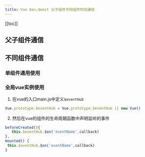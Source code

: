 ```yaml
---
title: Vue $on,$emit 父子组件不同组件时间通信
---
```


<ClientOnly>
  <in-article-adsense
    ins-style="display:block; text-align:center;"
    data-ad-slot="7727965566"
  />
</ClientOnly>

[[toc]]

## 父子组件通信

## 不同组件通信

### 单组件通用使用



### 全局vue实例使用
1. 在vue的入口main.js中定义`$eventHub`
```js
Vue.prototype.$eventHub = Vue.prototype.$eventHub || new Vue()
```
2. 然后在vue的组件的生命周期函数中声明监听的事件
```js
beforeCreated(){
   this.$eventHub.$on('eventName',callback)
},
mounted() {
 this.$eventHub.$on('eventName',callback)
}

```
